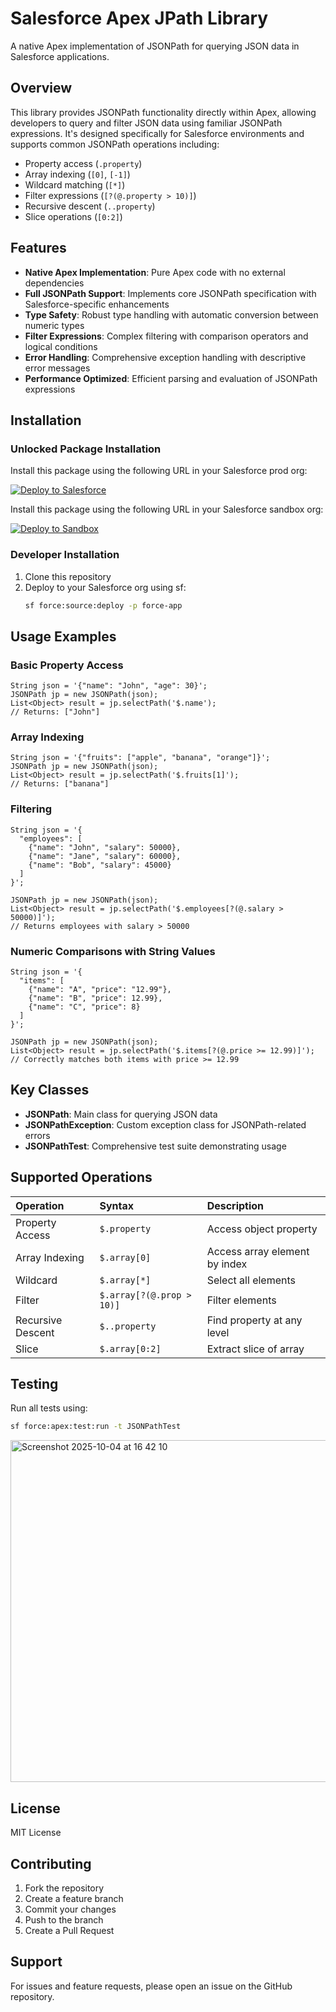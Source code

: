 # Salesforce Apex JPath Library

A native Apex implementation of JSONPath for querying JSON data in Salesforce applications.

## Overview

This library provides JSONPath functionality directly within Apex, allowing developers to query and filter JSON data using familiar JSONPath expressions. It's designed specifically for Salesforce environments and supports common JSONPath operations including:

-   Property access (`.property`)
-   Array indexing (`[0]`, `[-1]`)
-   Wildcard matching (`[*]`)
-   Filter expressions (`[?(@.property > 10)]`)
-   Recursive descent (`..property`)
-   Slice operations (`[0:2]`)

## Features

-   **Native Apex Implementation**: Pure Apex code with no external dependencies
-   **Full JSONPath Support**: Implements core JSONPath specification with Salesforce-specific enhancements
-   **Type Safety**: Robust type handling with automatic conversion between numeric types
-   **Filter Expressions**: Complex filtering with comparison operators and logical conditions
-   **Error Handling**: Comprehensive exception handling with descriptive error messages
-   **Performance Optimized**: Efficient parsing and evaluation of JSONPath expressions

## Installation

### Unlocked Package Installation

Install this package using the following URL in your Salesforce prod org:

[![Deploy to Salesforce](https://raw.githubusercontent.com/afawcett/githubsfdeploy/master/src/main/webapp/resources/img/deploy.png)](https://login.salesforce.com/packaging/installPackage.apexp?p0=04td20000007RjRAAU)

Install this package using the following URL in your Salesforce sandbox org:

[![Deploy to Sandbox](https://raw.githubusercontent.com/afawcett/githubsfdeploy/master/src/main/webapp/resources/img/deploy.png)](https://test.salesforce.com/packaging/installPackage.apexp?p0=04td20000007RjRAAU)

### Developer Installation

1.  Clone this repository
2.  Deploy to your Salesforce org using sf:
    ```bash
    sf force:source:deploy -p force-app
    ```

## Usage Examples

### Basic Property Access

```apex
String json = '{"name": "John", "age": 30}';
JSONPath jp = new JSONPath(json);
List<Object> result = jp.selectPath('$.name');
// Returns: ["John"]
```

### Array Indexing

```apex
String json = '{"fruits": ["apple", "banana", "orange"]}';
JSONPath jp = new JSONPath(json);
List<Object> result = jp.selectPath('$.fruits[1]');
// Returns: ["banana"]
```

### Filtering

```apex
String json = '{
  "employees": [
    {"name": "John", "salary": 50000},
    {"name": "Jane", "salary": 60000},
    {"name": "Bob", "salary": 45000}
  ]
}';

JSONPath jp = new JSONPath(json);
List<Object> result = jp.selectPath('$.employees[?(@.salary > 50000)]');
// Returns employees with salary > 50000
```

### Numeric Comparisons with String Values

```apex
String json = '{
  "items": [
    {"name": "A", "price": "12.99"},
    {"name": "B", "price": 12.99},
    {"name": "C", "price": 8}
  ]
}';

JSONPath jp = new JSONPath(json);
List<Object> result = jp.selectPath('$.items[?(@.price >= 12.99)]');
// Correctly matches both items with price >= 12.99
```

## Key Classes

-   **JSONPath**: Main class for querying JSON data
-   **JSONPathException**: Custom exception class for JSONPath-related errors
-   **JSONPathTest**: Comprehensive test suite demonstrating usage

## Supported Operations

| Operation | Syntax | Description |
| :--- | :--- | :--- |
| Property Access | `$.property` | Access object property |
| Array Indexing | `$.array[0]` | Access array element by index |
| Wildcard | `$.array[*]` | Select all elements |
| Filter | `$.array[?(@.prop > 10)]` | Filter elements |
| Recursive Descent | `$..property` | Find property at any level |
| Slice | `$.array[0:2]` | Extract slice of array |

## Testing

Run all tests using:

```bash
sf force:apex:test:run -t JSONPathTest
```

<img width="843" height="547" alt="Screenshot 2025-10-04 at 16 42 10" src="https://github.com/user-attachments/assets/3c1601c8-717b-45a7-95db-fb8021c408c2" />

## License

MIT License

## Contributing

1.  Fork the repository
2.  Create a feature branch
3.  Commit your changes
4.  Push to the branch
5.  Create a Pull Request

## Support

For issues and feature requests, please open an issue on the GitHub repository.
